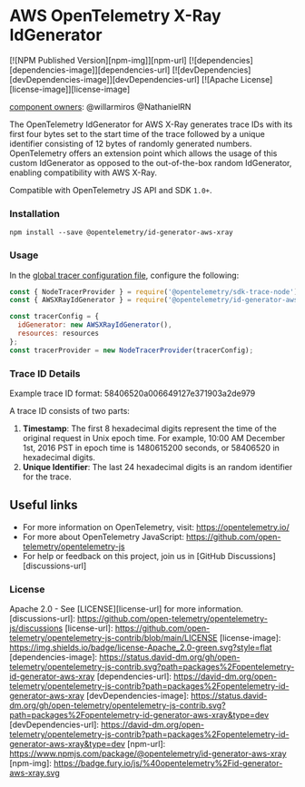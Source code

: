 # AWS OpenTelemetry X-Ray IdGenerator

[![NPM Published Version][npm-img]][npm-url]
[![dependencies][dependencies-image]][dependencies-url]
[![devDependencies][devDependencies-image]][devDependencies-url]
[![Apache License][license-image]][license-image]

[component owners](https://github.com/open-telemetry/opentelemetry-js-contrib/blob/main/.github/component_owners.yml): @willarmiros @NathanielRN

The OpenTelemetry IdGenerator for AWS X-Ray generates trace IDs with its first four bytes set to the start time of the
trace followed by a unique identifier consisting of 12 bytes of randomly generated numbers. OpenTelemetry offers an
extension point which allows the usage of this custom IdGenerator as opposed to the out-of-the-box random IdGenerator,
enabling compatibility with AWS X-Ray.

Compatible with OpenTelemetry JS API and SDK `1.0+`.

### Installation

`
npm install --save @opentelemetry/id-generator-aws-xray
`

### Usage

In the [global tracer configuration file](https://github.com/open-telemetry/opentelemetry-js/blob/master/getting-started/README.md#initialize-a-global-tracer),
configure the following:

```js
const { NodeTracerProvider } = require('@opentelemetry/sdk-trace-node');
const { AWSXRayIdGenerator } = require('@opentelemetry/id-generator-aws-xray');

const tracerConfig = {
  idGenerator: new AWSXRayIdGenerator(),
  resources: resources
};
const tracerProvider = new NodeTracerProvider(tracerConfig);
```

### Trace ID Details

Example trace ID format: 58406520a006649127e371903a2de979

A trace ID consists of two parts:

1. **Timestamp**: The first 8 hexadecimal digits represent the time of the original request in Unix epoch time. For example, 10:00 AM December 1st, 2016 PST in epoch time is 1480615200 seconds, or 58406520 in hexadecimal digits.
2. **Unique Identifier**: The last 24 hexadecimal digits is an random identifier for the trace.

## Useful links

- For more information on OpenTelemetry, visit: <https://opentelemetry.io/>
- For more about OpenTelemetry JavaScript: <https://github.com/open-telemetry/opentelemetry-js>
- For help or feedback on this project, join us in [GitHub Discussions][discussions-url]

### License

Apache 2.0 - See [LICENSE][license-url] for more information.
[discussions-url]: https://github.com/open-telemetry/opentelemetry-js/discussions
[license-url]: https://github.com/open-telemetry/opentelemetry-js-contrib/blob/main/LICENSE
[license-image]: https://img.shields.io/badge/license-Apache_2.0-green.svg?style=flat
[dependencies-image]: https://status.david-dm.org/gh/open-telemetry/opentelemetry-js-contrib.svg?path=packages%2Fopentelemetry-id-generator-aws-xray
[dependencies-url]: https://david-dm.org/open-telemetry/opentelemetry-js-contrib?path=packages%2Fopentelemetry-id-generator-aws-xray
[devDependencies-image]: https://status.david-dm.org/gh/open-telemetry/opentelemetry-js-contrib.svg?path=packages%2Fopentelemetry-id-generator-aws-xray&type=dev
[devDependencies-url]: https://david-dm.org/open-telemetry/opentelemetry-js-contrib?path=packages%2Fopentelemetry-id-generator-aws-xray&type=dev
[npm-url]: https://www.npmjs.com/package/@opentelemetry/id-generator-aws-xray
[npm-img]: https://badge.fury.io/js/%40opentelemetry%2Fid-generator-aws-xray.svg
